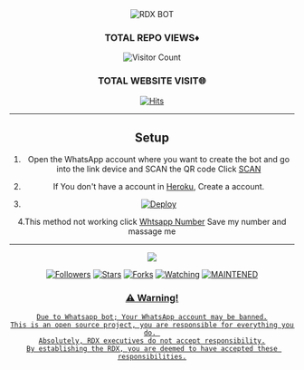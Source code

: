 <div align="center"


 ![RDX BOT](20220130_201526.png?size=1)


  ### TOTAL REPO VIEWS♦

![Visitor Count](https://profile-counter.glitch.me/KINGS-AS/count.svg)
  
### TOTAL WEBSITE VISIT🌐
  [![Hits](https://hits.seeyoufarm.com/api/count/incr/badge.svg?url=https://rdx-whtsapp-bot-website.yolasite.com/&count_bg=%2379C83D&title_bg=%23030303&icon=webauthn.svg&icon_color=%23FFFAFA&title=WEBSITE+VISITORS&edge_flat=false)](https://rdx-whtsapp-bot-website.yolasite.com/)

------
  
## Setup

1. Open the WhatsApp account where you want to create the bot and go into the link device and SCAN the QR code Click [SCAN](https://replit.com/@KINGS-AS/RDX-QR)
 
2. If You don't have a account in [Heroku](https://signup.heroku.com/), Create a account.

3. [![Deploy](https://www.herokucdn.com/deploy/button.svg)](https://heroku.com/deploy?template=https://github.com/rfolucybot/deploye.git)
     

4.This method not working click [Whtsapp Number](https://wa.me/qr/CYBN2KFKQTAIN1) Save my number and massage me 


------



  <p align="center">
  <a href="httsp://github.com/KINGS-AS/RDX">
    <img src="https://img.shields.io/github/repo-size/KINGS-AS/RDX?color=green&label=Repo%20total%20size&style=plastic">
<p align="center">
<a href="https://github.com/KINGS-AS/followers"><img title="Followers" src="https://img.shields.io/github/followers/KINGS-AS?color=blue&style=flat-square"></a>
<a href="https://github.com/KINGS-AS/RDX/stargazers/"><img title="Stars" src="https://img.shields.io/github/stars/KINGS-AS/RDX?color=blue&style=flat-square"></a>
<a href="https://github.com/KINGS-AS/RDX/network/members"><img title="Forks" src="https://img.shields.io/github/forks/KINGS-AS/RDX?color=blue&style=flat-square"></a>
<a href="https://github.com/KINGS-AS/RDX/watchers"><img title="Watching" src="https://img.shields.io/github/watchers/KINGS-AS/RDX?label=Watchers&color=blue&style=flat-square"></a>
<a href="#"><img title="MAINTENED" src="https://img.shields.io/badge/UNMAINTENED-YES-blue.svg"</a>
</p>





        
### ⚠️ Warning! 
```
Due to Whatsapp bot; Your WhatsApp account may be banned.
This is an open source project, you are responsible for everything you do. 
Absolutely, RDX executives do not accept responsibility.
By establishing the RDX, you are deemed to have accepted these responsibilities.
```
